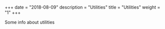 +++
date = "2018-08-09"
description = "Utilities"
title = "Utilities"
weight = "1"
+++

Some info about utilities
